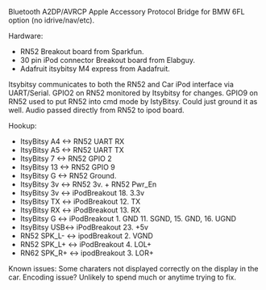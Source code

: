 Bluetooth A2DP/AVRCP Apple Accessory Protocol Bridge for BMW 6FL option (no idrive/nav/etc). 

Hardware:
* RN52 Breakout board from Sparkfun. 
* 30 pin iPod connector Breakout board from Elabguy. 
* Adafruit itsybitsy M4 express from Aadafruit. 

Itsybitsy communicates to both the RN52 and Car iPod interface via UART/Serial. 
GPIO2 on RN52 monitored by Itsybitsy for changes. 
GPIO9 on RN52 used to put RN52 into cmd mode by IstyBitsy. Could just ground it as well. 
Audio passed directly from RN52 to ipod board. 

Hookup:
* ItsyBitsy A4 <-> RN52 UART RX
* ItsyBitsy A5 <-> RN52 UART TX
* ItsyBitsy 7  <-> RN52 GPIO 2
* ItsyBitsy 13 <-> RN52 GPIO 9
* ItsyBitsy G  <-> RN52 Ground. 
* ItsyBitsy 3v <-> RN52 3v. + RN52 Pwr_En
* ItsyBitsy 3v <-> iPodBreakout 18. 3.3v
* ItsyBitsy TX <-> iPodBreakout 12. TX
* ItsyBitsy RX <-> iPodBreakout 13. RX
* ItsyBitsy G  <-> iPodBreakout 1. GND 11. SGND, 15. GND, 16. UGND
* ItsyBitsy USB<-> iPodBreakout 23. +5v
* RN52 SPK_L- <-> ipodBreakout 2. VGND
* RN52 SPK_L+ <-> iPodBreakout 4. LOL+   
* RN62 SPK_R+ <-> ipodBreakout 3. LOR+ 

Known issues:
Some charaters not displayed correctly on the display in the car. Encoding issue? Unlikely to spend much or anytime trying to fix. 
